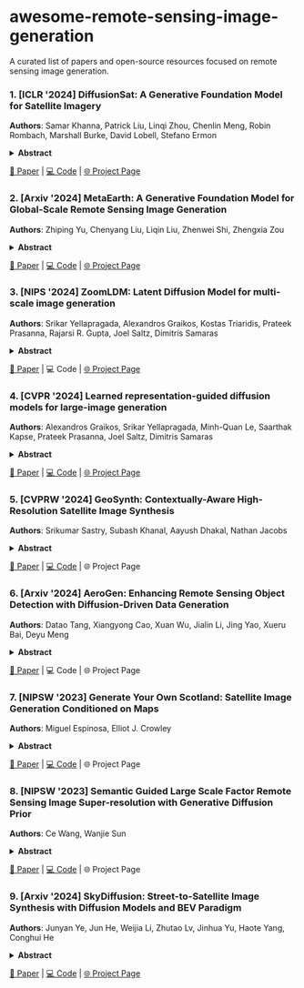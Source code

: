 # awesome-remote-sensing-image-generation

A curated list of papers and open-source resources focused on remote sensing image generation. 

### 1. [ICLR '2024] DiffusionSat: A Generative Foundation Model for Satellite Imagery
**Authors**: Samar Khanna, Patrick Liu, Linqi Zhou, Chenlin Meng, Robin Rombach, Marshall Burke, David Lobell, Stefano Ermon
<details span>
<summary><b>Abstract</b></summary>
  Diffusion models have achieved state-of-the-art results on many modalities including images, speech, and video. However, existing models are not tailored to support remote sensing data, which is widely used in important applications including environmental monitoring and crop-yield prediction. Satellite images are significantly different from natural images -- they can be multi-spectral, irregularly sampled across time -- and existing diffusion models trained on images from the Web do not support them. Furthermore, remote sensing data is inherently spatio-temporal, requiring conditional generation tasks not supported by traditional methods based on captions or images. In this paper, we present DiffusionSat, to date the largest generative foundation model trained on a collection of publicly available large, high-resolution remote sensing datasets. As text-based captions are sparsely available for satellite images, we incorporate the associated metadata such as geolocation as conditioning information. Our method produces realistic samples and can be used to solve multiple generative tasks including temporal generation, superresolution given multi-spectral inputs and in-painting. Our method outperforms previous state-of-the-art methods for satellite image generation and is the first large-scale generative foundation model for satellite imagery.
</details>

  [📄 Paper](https://arxiv.org/pdf/2312.03606) | [💻 Code](https://github.com/samar-khanna/DiffusionSat) | [🌐 Project Page](https://www.samarkhanna.com/DiffusionSat/)  


### 2. [Arxiv '2024] MetaEarth: A Generative Foundation Model for Global-Scale Remote Sensing Image Generation
**Authors**: Zhiping Yu, Chenyang Liu, Liqin Liu, Zhenwei Shi, Zhengxia Zou
<details span>
<summary><b>Abstract</b></summary>
  The recent advancement of generative foundational models has ushered in a new era of image generation in the realm of natural images, revolutionizing art design, entertainment, environment simulation, and beyond. Despite producing high-quality samples, existing methods are constrained to generating images of scenes at a limited scale. In this paper, we present MetaEarth, a generative foundation model that breaks the barrier by scaling image generation to a global level, exploring the creation of worldwide, multi-resolution, unbounded, and virtually limitless remote sensing images. In MetaEarth, we propose a resolution-guided self-cascading generative framework, which enables the generating of images at any region with a wide range of geographical resolutions. To achieve unbounded and arbitrary-sized image generation, we design a novel noise sampling strategy for denoising diffusion models by analyzing the generation conditions and initial noise. To train MetaEarth, we construct a large dataset comprising multi-resolution optical remote sensing images with geographical information. Experiments have demonstrated the powerful capabilities of our method in generating global-scale images. Additionally, the MetaEarth serves as a data engine that can provide high-quality and rich training data for downstream tasks. Our model opens up new possibilities for constructing generative world models by simulating Earth visuals from an innovative overhead perspective.
</details>

  [📄 Paper](https://arxiv.org/pdf/2405.13570) | [💻 Code](https://github.com/samar-khanna/DiffusionSat) | [🌐 Project Page](https://jiupinjia.github.io/metaearth/)  


### 3. [NIPS '2024] ZoomLDM: Latent Diffusion Model for multi-scale image generation
**Authors**: Srikar Yellapragada, Alexandros Graikos, Kostas Triaridis, Prateek Prasanna, Rajarsi R. Gupta, Joel Saltz, Dimitris Samaras
<details span>
<summary><b>Abstract</b></summary>
  Diffusion models have revolutionized image generation, yet several challenges restrict their application to large-image domains, such as digital pathology and satellite imagery. Given that it is infeasible to directly train a model on 'whole' images from domains with potential gigapixel sizes, diffusion-based generative methods have focused on synthesizing small, fixed-size patches extracted from these images. However, generating small patches has limited applicability since patch-based models fail to capture the global structures and wider context of large images, which can be crucial for synthesizing (semantically) accurate samples. In this paper, to overcome this limitation, we present ZoomLDM, a diffusion model tailored for generating images across multiple scales. Central to our approach is a novel magnification-aware conditioning mechanism that utilizes self-supervised learning (SSL) embeddings and allows the diffusion model to synthesize images at different 'zoom' levels, i.e., fixed-size patches extracted from large images at varying scales. ZoomLDM achieves state-of-the-art image generation quality across all scales, excelling particularly in the data-scarce setting of generating thumbnails of entire large images. The multi-scale nature of ZoomLDM unlocks additional capabilities in large image generation, enabling computationally tractable and globally coherent image synthesis up to 4096×4096 pixels and 4× super-resolution. Additionally, multi-scale features extracted from ZoomLDM are highly effective in multiple instance learning experiments.
</details>

  [📄 Paper](https://arxiv.org/pdf/2411.16969v1) | 💻 Code | [🌐 Project Page](https://histodiffusion.github.io/docs/publications/zoomldm/)  


### 4. [CVPR '2024] Learned representation-guided diffusion models for large-image generation
**Authors**: Alexandros Graikos, Srikar Yellapragada, Minh-Quan Le, Saarthak Kapse, Prateek Prasanna, Joel Saltz, Dimitris Samaras
<details span>
<summary><b>Abstract</b></summary>
  To synthesize high-fidelity samples, diffusion models typically require auxiliary data to guide the generation process. However, it is impractical to procure the painstaking patch-level annotation effort required in specialized domains like histopathology and satellite imagery; it is often performed by domain experts and involves hundreds of millions of patches. Modern-day self-supervised learning (SSL) representations encode rich semantic and visual information. In this paper, we posit that such representations are expressive enough to act as proxies to fine-grained human labels. We introduce a novel approach that trains diffusion models conditioned on embeddings from SSL. Our diffusion models successfully project these features back to high-quality histopathology and remote sensing images. In addition, we construct larger images by assembling spatially consistent patches inferred from SSL embeddings, preserving long-range dependencies. Augmenting real data by generating variations of real images improves downstream classifier accuracy for patch-level and larger, image-scale classification tasks. Our models are effective even on datasets not encountered during training, demonstrating their robustness and generalizability. Generating images from learned embeddings is agnostic to the source of the embeddings. The SSL embeddings used to generate a large image can either be extracted from a reference image, or sampled from an auxiliary model conditioned on any related modality (e.g. class labels, text, genomic data). As proof of concept, we introduce the text-to-large image synthesis paradigm where we successfully synthesize large pathology and satellite images out of text descriptions.
</details>

  [📄 Paper](https://arxiv.org/pdf/2312.07330) | [💻 Code](https://github.com/cvlab-stonybrook/Large-Image-Diffusion) | [🌐 Project Page](https://histodiffusion.github.io/docs/publications/large_image)  


### 5. [CVPRW '2024] GeoSynth: Contextually-Aware High-Resolution Satellite Image Synthesis
**Authors**: Srikumar Sastry, Subash Khanal, Aayush Dhakal, Nathan Jacobs
<details span>
<summary><b>Abstract</b></summary>
  We present GeoSynth, a model for synthesizing satellite images with global style and image-driven layout control. The global style control is via textual prompts or geographic location. These enable the specification of scene semantics or regional appearance respectively, and can be used together. We train our model on a large dataset of paired satellite imagery, with automatically generated captions, and OpenStreetMap data. We evaluate various combinations of control inputs, including different types of layout controls. Results demonstrate that our model can generate diverse, high-quality images and exhibits excellent zero-shot generalization.
</details>

  [📄 Paper](https://arxiv.org/pdf/2404.06637) | [💻 Code](https://github.com/mvrl/GeoSynth) | 🌐 Project Page


### 6. [Arxiv '2024] AeroGen: Enhancing Remote Sensing Object Detection with Diffusion-Driven Data Generation
**Authors**: Datao Tang, Xiangyong Cao, Xuan Wu, Jialin Li, Jing Yao, Xueru Bai, Deyu Meng
<details span>
<summary><b>Abstract</b></summary>
  Remote sensing image object detection (RSIOD) aims to identify and locate specific objects within satellite or aerial imagery. However, there is a scarcity of labeled data in current RSIOD datasets, which significantly limits the performance of current detection algorithms. Although existing techniques, e.g., data augmentation and semi-supervised learning, can mitigate this scarcity issue to some extent, they are heavily dependent on high-quality labeled data and perform worse in rare object classes. To address this issue, this paper proposes a layout-controllable diffusion generative model (i.e. AeroGen) tailored for RSIOD. To our knowledge, AeroGen is the first model to simultaneously support horizontal and rotated bounding box condition generation, thus enabling the generation of high-quality synthetic images that meet specific layout and object category requirements. Additionally, we propose an end-to-end data augmentation framework that integrates a diversity-conditioned generator and a filtering mechanism to enhance both the diversity and quality of generated data. Experimental results demonstrate that the synthetic data produced by our method are of high quality and diversity. Furthermore, the synthetic RSIOD data can significantly improve the detection performance of existing RSIOD models, i.e., the mAP metrics on DIOR, DIOR-R, and HRSC datasets are improved by 3.7%, 4.3%, and 2.43%, respectively.
</details>

  [📄 Paper](https://arxiv.org/pdf/2411.15497) | 💻 Code | 🌐 Project Page


### 7. [NIPSW '2023] Generate Your Own Scotland: Satellite Image Generation Conditioned on Maps
**Authors**: Miguel Espinosa, Elliot J. Crowley
<details span>
<summary><b>Abstract</b></summary>
  Despite recent advancements in image generation, diffusion models still remain largely underexplored in Earth Observation. In this paper we show that state-of-the-art pretrained diffusion models can be conditioned on cartographic data to generate realistic satellite images. We provide two large datasets of paired OpenStreetMap images and satellite views over the region of Mainland Scotland and the Central Belt. We train a ControlNet model and qualitatively evaluate the results, demonstrating that both image quality and map fidelity are possible. Finally, we provide some insights on the opportunities and challenges of applying these models for remote sensing.
</details>

  [📄 Paper](https://arxiv.org/pdf/2308.16648) | [💻 Code](https://github.com/miquel-espinosa/map-sat) | 🌐 Project Page



### 8. [NIPSW '2023] Semantic Guided Large Scale Factor Remote Sensing Image Super-resolution with Generative Diffusion Prior
**Authors**: Ce Wang, Wanjie Sun
<details span>
<summary><b>Abstract</b></summary>
  Remote sensing images captured by different platforms exhibit significant disparities in spatial resolution. Large scale factor super-resolution (SR) algorithms are vital for maximizing the utilization of low-resolution (LR) satellite data captured from orbit. However, existing methods confront challenges in recovering SR images with clear textures and correct ground objects. We introduce a novel framework, the Semantic Guided Diffusion Model (SGDM), designed for large scale factor remote sensing image super-resolution. The framework exploits a pre-trained generative model as a prior to generate perceptually plausible SR images. We further enhance the reconstruction by incorporating vector maps, which carry structural and semantic cues. Moreover, pixel-level inconsistencies in paired remote sensing images, stemming from sensor-specific imaging characteristics, may hinder the convergence of the model and diversity in generated results. To address this problem, we propose to extract the sensor-specific imaging characteristics and model the distribution of them, allowing diverse SR images generation based on imaging characteristics provided by reference images or sampled from the imaging characteristic probability distributions. To validate and evaluate our approach, we create the Cross-Modal Super-Resolution Dataset (CMSRD). Qualitative and quantitative experiments on CMSRD showcase the superiority and broad applicability of our method. Experimental results on downstream vision tasks also demonstrate the utilitarian of the generated SR images.
</details>

  [📄 Paper](https://arxiv.org/pdf/2405.07044) | [💻 Code](https://github.com/wwangcece/SGDM) | 🌐 Project Page


### 9. [Arxiv '2024] SkyDiffusion: Street-to-Satellite Image Synthesis with Diffusion Models and BEV Paradigm
**Authors**: Junyan Ye, Jun He, Weijia Li, Zhutao Lv, Jinhua Yu, Haote Yang, Conghui He
<details span>
<summary><b>Abstract</b></summary>
  Street-to-satellite image synthesis focuses on generating realistic satellite images from corresponding ground street-view images while maintaining a consistent content layout, similar to looking down from the sky. The significant differences in perspectives create a substantial domain gap between the views, making this cross-view generation task particularly challenging. In this paper, we introduce SkyDiffusion, a novel cross-view generation method for synthesizing satellite images from street-view images, leveraging diffusion models and Bird's Eye View (BEV) paradigm. First, we design a Curved-BEV method to transform street-view images to the satellite view, reformulating the challenging cross-domain image synthesis task into a conditional generation problem. Curved-BEV also includes a "Multi-to-One" mapping strategy for leveraging multiple street-view images within the same satellite coverage area, effectively solving the occlusion issues in dense urban scenes. Next, we design a BEV-controlled diffusion model to generate satellite images consistent with the street-view content, which also incorporates a light manipulation module to make the lighting conditions of the synthesized satellite images more flexible. Experimental results demonstrate that SkyDiffusion outperforms state-of-the-art methods on both suburban (CVUSA & CVACT) and urban (VIGOR-Chicago) cross-view datasets, with an average SSIM increase of 13.96% and a FID reduction of 20.54%, achieving realistic and content-consistent satellite image generation.
</details>

  [📄 Paper](https://arxiv.org/pdf/2408.01812) | [💻 Code](https://github.com/opendatalab/skydiffusion/) | [🌐 Project Page](https://opendatalab.github.io/skydiffusion/)  



